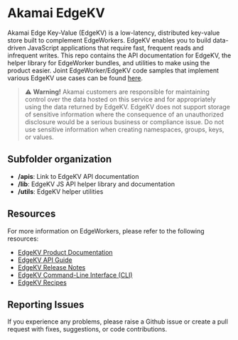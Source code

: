 # Akamai EdgeKV 
Akamai Edge Key-Value (EdgeKV) is a low-latency, distributed key-value store built to complement EdgeWorkers. EdgeKV enables you to build data-driven JavaScript applications that require fast, frequent reads and infrequent writes. This repo contains the API documentation for EdgeKV, the helper library for EdgeWorker bundles, and utilities to make using the product easier. Joint EdgeWorker/EdgeKV code samples that implement various EdgeKV use cases can be found [here](https://github.com/akamai/edgeworkers-examples/tree/master/edgecompute/examples).

> :warning: **Warning!**
> Akamai customers are responsible for maintaining control over the data hosted on this service and for appropriately using the data returned by EdgeKV. EdgeKV does not support storage of sensitive information where the consequence of an unauthorized disclosure would be a serious business or compliance issue. Do not use sensitive information when creating namespaces, groups, keys, or values.

## Subfolder organization
* **/apis**: Link to EdgeKV API documentation
* **/lib**: EdgeKV JS API helper library and documentation 
* **/utils**: EdgeKV helper utilities

## Resources
For more information on EdgeWorkers, please refer to the following resources:
* [EdgeKV Product Documentation](https://techdocs.akamai.com/edgekv/docs)
* [EdgeKV API Guide](https://techdocs.akamai.com/edgekv/reference/api)
* [EdgeKV Release Notes](https://techdocs.akamai.com/edgekv/changelog)
* [EdgeKV Command-Line Interface (CLI)](https://github.com/akamai/cli-edgeworkers/blob/master/docs/edgekv_cli.md)
* [EdgeKV Recipes](https://techdocs.akamai.com/edgekv/recipes/send-a-constructed-response-to-a-web-page)

## Reporting Issues
If you experience any problems, please raise a Github issue or create a pull request with fixes, suggestions, or code contributions.
